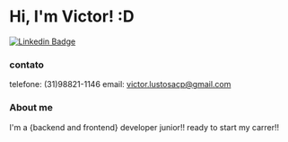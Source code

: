 # Hi, I'm Victor! :D

[![Linkedin Badge](https://img.shields.io/badge/-LinkedIn-blue?style=flat-square&logo=Linkedin&logoColor=white&link=https://www.linkedin.com/in/victor-lustosa-236334186/)](https://www.linkedin.com/in/victor-lustosa-236334186//)

### contato

telefone: (31)98821-1146
email: victor.lustosacp@gmail.com

### About me

I'm a {backend and frontend} developer junior!! ready to start my carrer!!


